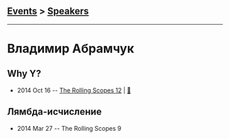 ## [Events](../README.md) > [Speakers](../speakers.md)
---

# Владимир Абрамчук

## Why Y?
- 2014 Oct 16 -- [The Rolling Scopes 12](https://www.youtube.com/watch?v=hZiMuwrYBEw)  | [:notebook:](http://goo.gl/J2lSy7)  
## Лямбда-исчисление
- 2014 Mar 27 -- The Rolling Scopes 9    
